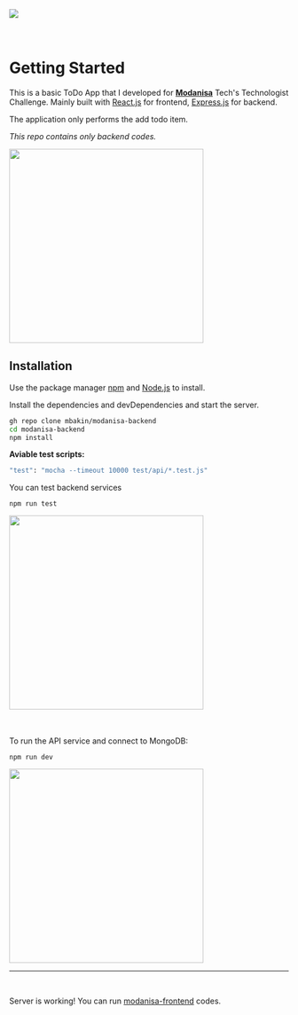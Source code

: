 <img src="https://user-images.githubusercontent.com/68995469/140025718-126bb88d-4f23-4ab5-98d4-4e7522dbbff6.png">
<br>

<br>

<br>

# Getting Started

This is a basic ToDo App that I developed for [**Modanisa**](https://www.modanisa.com/) Tech's Technologist Challenge. Mainly built with [React.js]() for frontend, [Express.js]() for backend. 

The application only performs the add todo item.

_This repo contains only backend codes._

<img src="https://user-images.githubusercontent.com/68995469/140023960-a0626249-323d-4ba9-b1b0-a0299174c657.gif" height="350" >

## Installation

Use the package manager [npm](https://www.npmjs.com/) and [Node.js](https://nodejs.org/) to install.

Install the dependencies and devDependencies and start the server.


```bash
gh repo clone mbakin/modanisa-backend
cd modanisa-backend
npm install
```

**Aviable test scripts:**

```bash
"test": "mocha --timeout 10000 test/api/*.test.js"
```
You can test backend services
```
npm run test
```

<img src="https://user-images.githubusercontent.com/68995469/140024263-6238c9b5-af1e-424d-ac16-9020f24e0c8f.gif" height="350">


<br>
<br>
<br>

To run the API service and connect to MongoDB:
```
npm run dev
```
<img src="https://user-images.githubusercontent.com/68995469/140024251-895991f4-b320-4b01-a57e-eb37697ba503.gif" height="350">

<hr>

<br>


Server is working! You can run [modanisa-frontend]() codes.

